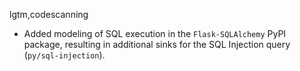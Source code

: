 lgtm,codescanning
* Added modeling of SQL execution in the `Flask-SQLAlchemy` PyPI package, resulting in additional sinks for the SQL Injection query (`py/sql-injection`).
